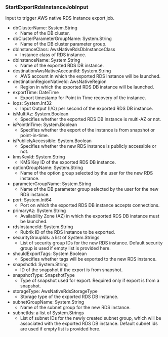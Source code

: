 ### StartExportRdsInstanceJobInput
Input to trigger AWS native RDS Instance export job.

- dbClusterName: System.String
  - Name of the DB cluster.
- dbClusterParameterGroupName: System.String
  - Name of the DB cluster parameter group.
- dbInstanceClass: AwsNativeRdsDbInstanceClass
  - Instance class of RDS instance.
- dbInstanceName: System.String
  - Name of the exported RDS DB instance.
- destinationAwsNativeAccountId: System.String
  - AWS account in which the exported RDS instance will be launched.
- destinationRegionNativeId: AwsNativeRegion
  - Region in which the exported RDS DB instance will be launched.
- exportTime: DateTime
  - Export timestamp for Point in Time recovery of the instance.
- iops: System.Int32
  - Input Output (I/O) per second of the exported RDS DB instance.
- isMultiAz: System.Boolean
  - Specifies whether the exported RDS DB instance is multi-AZ or not.
- isPointInTime: System.Boolean
  - Specifies whether the export of the instance is from snapshot or point-in-time.
- isPubliclyAccessible: System.Boolean
  - Specifies whether the new RDS instance is publicly accessible or not.
- kmsKeyId: System.String
  - KMS Key ID of the exported RDS DB instance.
- optionGroupName: System.String
  - Name of the option group selected by the user for the new RDS instance.
- parameterGroupName: System.String
  - Name of the DB parameter group selected by the user for the new RDS instance.
- port: System.Int64
  - Port on which the exported RDS DB instance accepts connections.
- primaryAz: System.String
  - Availability Zone (AZ) in which the exported RDS DB instance must be launched.
- rdsInstanceId: System.String
  - Rubrik ID of the RDS Instance to be exported.
- securityGroupIds: a list of System.Strings
  - List of security group IDs for the new RDS instance. Default security group is used if empty list is provided here.
- shouldExportTags: System.Boolean
  - Specifies whether tags will be exported to the new RDS instance.
- snapshotId: System.String
  - ID of the snapshot if the export is from snapshot.
- snapshotType: SnapshotType
  - Type of snapshot used for export. Required only if export is from a snapshot.
- storageType: AwsNativeRdsStorageType
  - Storage type of the exported RDS DB instance.
- subnetGroupName: System.String
  - Name of the subnet group for the new RDS instance.
- subnetIds: a list of System.Strings
  - List of subnet IDs for the newly created subnet group, which will be associated with the exported RDS DB instance. Default subnet ids are used if empty list is provided here.
